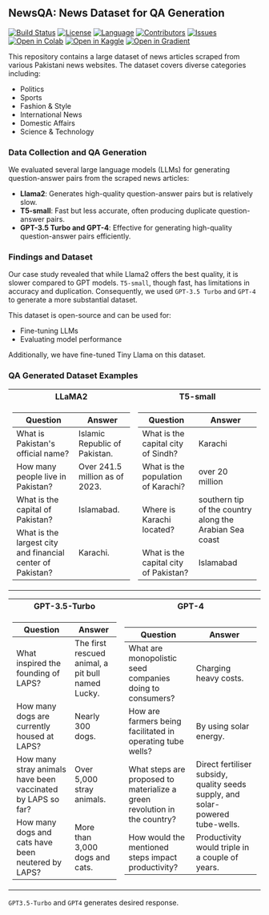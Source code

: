 ## NewsQA: News Dataset for QA Generation
[![Build Status](https://img.shields.io/github/actions/workflow/status/faizan1234567/QALLM/build.yml)](https://github.com/faizan1234567/QALLM/actions)
[![License](https://img.shields.io/github/license/faizan1234567/QALLM)](https://github.com/faizan1234567/QALLM/blob/main/LICENSE)
[![Language](https://img.shields.io/github/languages/top/faizan1234567/QALLM)](https://github.com/faizan1234567/QALLM)
[![Contributors](https://img.shields.io/github/contributors/faizan1234567/QALLM)](https://github.com/faizan1234567/QALLM/graphs/contributors)
[![Issues](https://img.shields.io/github/issues/faizan1234567/QALLM)](https://github.com/faizan1234567/QALLM/issues)
[![Open in Colab](https://colab.research.google.com/assets/colab-badge.svg)](https://colab.research.google.com/github/faizan1234567/QALLM/blob/main/notebooks/qa_generation/qa_generation.ipynb)
[![Open in Kaggle](https://kaggle.com/static/images/open-in-kaggle.svg)](https://kaggle.com/kernels/welcome?src=https://github.com/faizan1234567/QALLM/blob/main/notebooks/qa_generation/qa_generation.ipynb)
[![Open in Gradient](https://assets.paperspace.io/img/gradient-badge.svg)](https://console.paperspace.com/github/faizan1234567/QALLM/blob/main/notebooks/qa_generation/qa_generation.ipynb)



This repository contains a large dataset of news articles scraped from various Pakistani news websites. The dataset covers diverse categories including:

- Politics
- Sports
- Fashion & Style
- International News
- Domestic Affairs
- Science & Technology

### Data Collection and QA Generation

We evaluated several large language models (LLMs) for generating question-answer pairs from the scraped news articles:

- **Llama2**: Generates high-quality question-answer pairs but is relatively slow.
- **T5-small**: Fast but less accurate, often producing duplicate question-answer pairs.
- **GPT-3.5 Turbo and GPT-4**: Effective for generating high-quality question-answer pairs efficiently.

### Findings and Dataset

Our case study revealed that while Llama2 offers the best quality, it is slower compared to GPT models. ```T5-small```, though fast, has limitations in accuracy and duplication. Consequently, we used ```GPT-3.5 Turbo``` and ```GPT-4``` to generate a more substantial dataset.

This dataset is open-source and can be used for:

- Fine-tuning LLMs
- Evaluating model performance

Additionally, we have fine-tuned Tiny Llama on this dataset.

### QA Generated Dataset Examples

<table>
<tr><th>LLaMA2</th><th>T5-small</th></tr>
<tr><td>

| Question                                                 | Answer                                  |
|----------------------------------------------------------|-----------------------------------------|
| What is Pakistan's official name?                        | Islamic Republic of Pakistan.           |
| How many people live in Pakistan?                        | Over 241.5 million as of 2023.          |
| What is the capital of Pakistan?                         | Islamabad.                              |
| What is the largest city and financial center of Pakistan? | Karachi.                                |

</td><td>

| Question                                                 | Answer                                  |
|----------------------------------------------------------|-----------------------------------------|
| What is the capital city of Sindh?                       | Karachi                                 |
| What is the population of Karachi?                       | over 20 million                         |
| Where is Karachi located?                                | southern tip of the country along the Arabian Sea coast |
| What is the capital city of Pakistan?                    | Islamabad                               |

</td></tr>
</table>


<table>
<tr><th>GPT-3.5-Turbo</th><th>GPT-4</th></tr>
<tr><td>

| Question                                          | Answer                                          |
|---------------------------------------------------|-------------------------------------------------|
| What inspired the founding of LAPS?               | The first rescued animal, a pit bull named Lucky.|
| How many dogs are currently housed at LAPS?       | Nearly 300 dogs.                                |
| How many stray animals have been vaccinated by LAPS so far?| Over 5,000 stray animals.                    |
| How many dogs and cats have been neutered by LAPS?| More than 3,000 dogs and cats.                  |

</td><td>

| Question                                          | Answer                                          |
|---------------------------------------------------|-------------------------------------------------|
| What are monopolistic seed companies doing to consumers? | Charging heavy costs.                       |
| How are farmers being facilitated in operating tube wells? | By using solar energy.                     |
| What steps are proposed to materialize a green revolution in the country?| Direct fertiliser subsidy, quality seeds supply, and solar-powered tube-wells. |
| How would the mentioned steps impact productivity?| Productivity would triple in a couple of years. |

</td></tr>
</table>

```GPT3.5-Turbo``` and ```GPT4``` generates desired response. 

